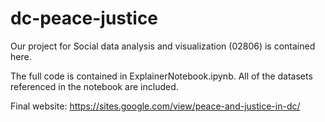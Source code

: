 # dc-peace-justice

Our project for Social data analysis and visualization (02806) is contained here.

The full code is contained in ExplainerNotebook.ipynb. All of the datasets referenced in the notebook are included.

Final website: https://sites.google.com/view/peace-and-justice-in-dc/
